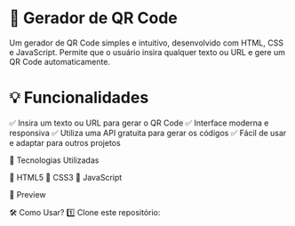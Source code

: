 <h1>📌 Gerador de QR Code</h1>
Um gerador de QR Code simples e intuitivo, desenvolvido com HTML, CSS e JavaScript. Permite que o usuário insira qualquer texto ou URL e gere um QR Code automaticamente.

<h1>💡 Funcionalidades</h1>
✅ Insira um texto ou URL para gerar o QR Code
✅ Interface moderna e responsiva
✅ Utiliza uma API gratuita para gerar os códigos
✅ Fácil de usar e adaptar para outros projetos

<p>🚀 Tecnologias Utilizadas</p>
🔹 HTML5
🔹 CSS3
🔹 JavaScript

📸 Preview

🛠 Como Usar?
1️⃣ Clone este repositório:
